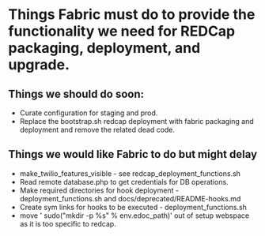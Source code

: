 # Things Fabric must do to provide the functionality we need for REDCap packaging, deployment, and upgrade.

## Things we should do soon:

* Curate configuration for staging and prod.
* Replace the bootstrap.sh redcap deployment with fabric packaging and deployment and remove the related dead code.


## Things we would like Fabric to do but might delay

* make_twilio_features_visible - see redcap\_deployment\_functions.sh
* Read remote database.php to get credentials for DB operations.
* Make required directories for hook deployment - deployment_functions.sh and docs/deprecated/README-hooks.md
* Create sym links for hooks to be executed - deployment_functions.sh
* move '    sudo("mkdir -p %s" % env.edoc_path)' out of setup webspace as it is too specific to redcap.
